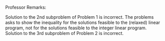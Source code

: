 Professor Remarks:

Solution to the 2nd subproblem of Problem 1 is incorrect. The problems asks to show the inequality for the solutions feasible to the (relaxed) linear program, not for the solutions feasible to the integer linear program. Solution to the 3rd subproblem of Problem 2 is incorrect.
